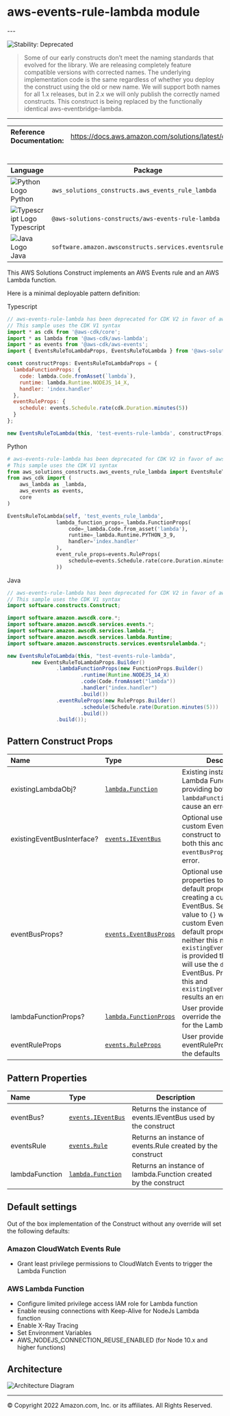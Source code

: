 # aws-events-rule-lambda module

<!--BEGIN STABILITY BANNER-->---


![Stability: Deprecated](https://img.shields.io/badge/STABILITY-DEPRECATED-red?style=for-the-badge)

> Some of our early constructs don’t meet the naming standards that evolved for the library. We are releasing completely feature compatible versions with corrected names. The underlying implementation code is the same regardless of whether you deploy the construct using the old or new name. We will support both names for all 1.x releases, but in 2.x we will only publish the correctly named constructs. This construct is being replaced by the functionally identical aws-eventbridge-lambda.

---
<!--END STABILITY BANNER-->

| **Reference Documentation**:| <span style="font-weight: normal">https://docs.aws.amazon.com/solutions/latest/constructs/</span>|
|:-------------|:-------------|

<div style="height:8px"></div>

| **Language**     | **Package**        |
|:-------------|-----------------|
|![Python Logo](https://docs.aws.amazon.com/cdk/api/latest/img/python32.png) Python|`aws_solutions_constructs.aws_events_rule_lambda`|
|![Typescript Logo](https://docs.aws.amazon.com/cdk/api/latest/img/typescript32.png) Typescript|`@aws-solutions-constructs/aws-events-rule-lambda`|
|![Java Logo](https://docs.aws.amazon.com/cdk/api/latest/img/java32.png) Java|`software.amazon.awsconstructs.services.eventsrulelambda`|

This AWS Solutions Construct implements an AWS Events rule and an AWS Lambda function.

Here is a minimal deployable pattern definition:

Typescript

```javascript
// aws-events-rule-lambda has been deprecated for CDK V2 in favor of aws-eventbridge-lambda.
// This sample uses the CDK V1 syntax
import * as cdk from '@aws-cdk/core';
import * as lambda from '@aws-cdk/aws-lambda';
import * as events from '@aws-cdk/aws-events';
import { EventsRuleToLambdaProps, EventsRuleToLambda } from '@aws-solutions-constructs/aws-events-rule-lambda';

const constructProps: EventsRuleToLambdaProps = {
  lambdaFunctionProps: {
    code: lambda.Code.fromAsset(`lambda`),
    runtime: lambda.Runtime.NODEJS_14_X,
    handler: 'index.handler'
  },
  eventRuleProps: {
    schedule: events.Schedule.rate(cdk.Duration.minutes(5))
  }
};

new EventsRuleToLambda(this, 'test-events-rule-lambda', constructProps);
```

Python

```python
# aws-events-rule-lambda has been deprecated for CDK V2 in favor of aws-eventbridge-lambda.
# This sample uses the CDK V1 syntax
from aws_solutions_constructs.aws_events_rule_lambda import EventsRuleToLambdaProps, EventsRuleToLambda
from aws_cdk import (
    aws_lambda as _lambda,
    aws_events as events,
    core
)

EventsRuleToLambda(self, 'test_events_rule_lambda',
                lambda_function_props=_lambda.FunctionProps(
                    code=_lambda.Code.from_asset('lambda'),
                    runtime=_lambda.Runtime.PYTHON_3_9,
                    handler='index.handler'
                ),
                event_rule_props=events.RuleProps(
                    schedule=events.Schedule.rate(core.Duration.minutes(5))
                ))
```

Java

```java
// aws-events-rule-lambda has been deprecated for CDK V2 in favor of aws-eventbridge-lambda.
// This sample uses the CDK V1 syntax
import software.constructs.Construct;

import software.amazon.awscdk.core.*;
import software.amazon.awscdk.services.events.*;
import software.amazon.awscdk.services.lambda.*;
import software.amazon.awscdk.services.lambda.Runtime;
import software.amazon.awsconstructs.services.eventsrulelambda.*;

new EventsRuleToLambda(this, "test-events-rule-lambda",
        new EventsRuleToLambdaProps.Builder()
                .lambdaFunctionProps(new FunctionProps.Builder()
                        .runtime(Runtime.NODEJS_14_X)
                        .code(Code.fromAsset("lambda"))
                        .handler("index.handler")
                        .build())
                .eventRuleProps(new RuleProps.Builder()
                        .schedule(Schedule.rate(Duration.minutes(5)))
                        .build())
                .build());
```

## Pattern Construct Props

| **Name**     | **Type**        | **Description** |
|:-------------|:----------------|-----------------|
|existingLambdaObj?|[`lambda.Function`](https://docs.aws.amazon.com/cdk/api/latest/docs/@aws-cdk_aws-lambda.Function.html)|Existing instance of Lambda Function object, providing both this and `lambdaFunctionProps` will cause an error.|
|existingEventBusInterface?|[`events.IEventBus`](https://docs.aws.amazon.com/cdk/api/latest/docs/@aws-cdk_aws-events.IEventBus.html)| Optional user-provided custom EventBus for construct to use. Providing both this and `eventBusProps` results an error.|
|eventBusProps?|[`events.EventBusProps`](https://docs.aws.amazon.com/cdk/api/latest/docs/@aws-cdk_aws-events.EventBusProps.html)|Optional user-provided properties to override the default properties when creating a custom EventBus. Setting this value to `{}` will create a custom EventBus using all default properties. If neither this nor `existingEventBusInterface` is provided the construct will use the `default` EventBus. Providing both this and `existingEventBusInterface` results an error.|
|lambdaFunctionProps?|[`lambda.FunctionProps`](https://docs.aws.amazon.com/cdk/api/latest/docs/@aws-cdk_aws-lambda.FunctionProps.html)|User provided props to override the default props for the Lambda function.|
|eventRuleProps|[`events.RuleProps`](https://docs.aws.amazon.com/cdk/api/latest/docs/@aws-cdk_aws-events.RuleProps.html)|User provided eventRuleProps to override the defaults|

## Pattern Properties

| **Name**     | **Type**        | **Description** |
|:-------------|:----------------|-----------------|
|eventBus?|[`events.IEventBus`](https://docs.aws.amazon.com/cdk/api/latest/docs/@aws-cdk_aws-events.IEventBus.html)|Returns the instance of events.IEventBus used by the construct|
|eventsRule|[`events.Rule`](https://docs.aws.amazon.com/cdk/api/latest/docs/@aws-cdk_aws-events.Rule.html)|Returns an instance of events.Rule created by the construct|
|lambdaFunction|[`lambda.Function`](https://docs.aws.amazon.com/cdk/api/latest/docs/@aws-cdk_aws-lambda.Function.html)|Returns an instance of lambda.Function created by the construct|

## Default settings

Out of the box implementation of the Construct without any override will set the following defaults:

### Amazon CloudWatch Events Rule

* Grant least privilege permissions to CloudWatch Events to trigger the Lambda Function

### AWS Lambda Function

* Configure limited privilege access IAM role for Lambda function
* Enable reusing connections with Keep-Alive for NodeJs Lambda function
* Enable X-Ray Tracing
* Set Environment Variables
* AWS_NODEJS_CONNECTION_REUSE_ENABLED (for Node 10.x and higher functions)

## Architecture

![Architecture Diagram](architecture.png)

---


© Copyright 2022 Amazon.com, Inc. or its affiliates. All Rights Reserved.
